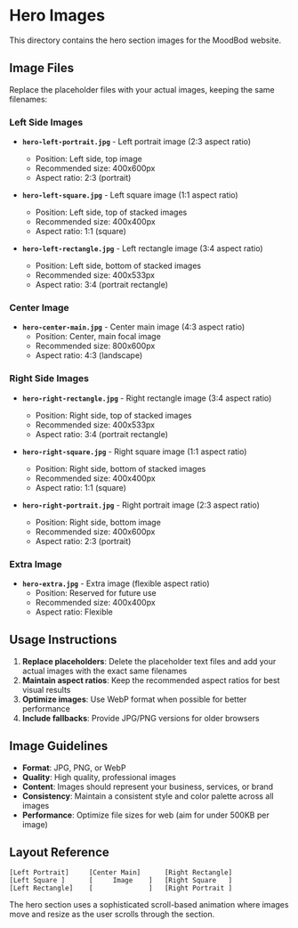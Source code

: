 # Hero Images

This directory contains the hero section images for the MoodBod website.

## Image Files

Replace the placeholder files with your actual images, keeping the same filenames:

### Left Side Images

- **`hero-left-portrait.jpg`** - Left portrait image (2:3 aspect ratio)

  - Position: Left side, top image
  - Recommended size: 400x600px
  - Aspect ratio: 2:3 (portrait)

- **`hero-left-square.jpg`** - Left square image (1:1 aspect ratio)

  - Position: Left side, top of stacked images
  - Recommended size: 400x400px
  - Aspect ratio: 1:1 (square)

- **`hero-left-rectangle.jpg`** - Left rectangle image (3:4 aspect ratio)
  - Position: Left side, bottom of stacked images
  - Recommended size: 400x533px
  - Aspect ratio: 3:4 (portrait rectangle)

### Center Image

- **`hero-center-main.jpg`** - Center main image (4:3 aspect ratio)
  - Position: Center, main focal image
  - Recommended size: 800x600px
  - Aspect ratio: 4:3 (landscape)

### Right Side Images

- **`hero-right-rectangle.jpg`** - Right rectangle image (3:4 aspect ratio)

  - Position: Right side, top of stacked images
  - Recommended size: 400x533px
  - Aspect ratio: 3:4 (portrait rectangle)

- **`hero-right-square.jpg`** - Right square image (1:1 aspect ratio)

  - Position: Right side, bottom of stacked images
  - Recommended size: 400x400px
  - Aspect ratio: 1:1 (square)

- **`hero-right-portrait.jpg`** - Right portrait image (2:3 aspect ratio)
  - Position: Right side, bottom image
  - Recommended size: 400x600px
  - Aspect ratio: 2:3 (portrait)

### Extra Image

- **`hero-extra.jpg`** - Extra image (flexible aspect ratio)
  - Position: Reserved for future use
  - Recommended size: 400x400px
  - Aspect ratio: Flexible

## Usage Instructions

1. **Replace placeholders**: Delete the placeholder text files and add your actual images with the exact same filenames
2. **Maintain aspect ratios**: Keep the recommended aspect ratios for best visual results
3. **Optimize images**: Use WebP format when possible for better performance
4. **Include fallbacks**: Provide JPG/PNG versions for older browsers

## Image Guidelines

- **Format**: JPG, PNG, or WebP
- **Quality**: High quality, professional images
- **Content**: Images should represent your business, services, or brand
- **Consistency**: Maintain a consistent style and color palette across all images
- **Performance**: Optimize file sizes for web (aim for under 500KB per image)

## Layout Reference

```
[Left Portrait]     [Center Main]      [Right Rectangle]
[Left Square ]      [     Image    ]   [Right Square   ]
[Left Rectangle]    [              ]   [Right Portrait ]
```

The hero section uses a sophisticated scroll-based animation where images move and resize as the user scrolls through the section.
